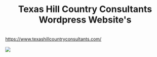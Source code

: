 <center><h1>Texas Hill Country Consultants Wordpress Website's</h1></center>
<br />
<a href="https://www.texashillcountryconsultants.com/" target="_blank"> https://www.texashillcountryconsultants.com/ <br/></a> <br/>
<img src="./README.md" />
